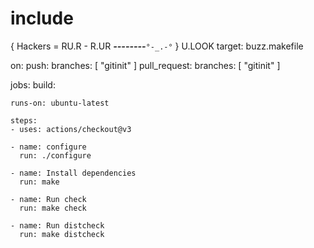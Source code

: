 # include
{
Hackers = RU.R - R.UR
_____--------_____`°-_.-°`
}
U.LOOK
target: buzz.makefile

on:
  push:
    branches: [ "gitinit" ]
  pull_request:
    branches: [ "gitinit" ]

jobs:
  build:

    runs-on: ubuntu-latest

    steps:
    - uses: actions/checkout@v3

    - name: configure
      run: ./configure

    - name: Install dependencies
      run: make

    - name: Run check
      run: make check

    - name: Run distcheck
      run: make distcheck
